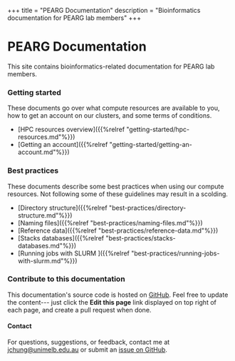 +++
title = "PEARG Documentation"
description = "Bioinformatics documentation for PEARG lab members"
+++

# PEARG Documentation
This site contains bioinformatics-related documentation for PEARG lab members.

### Getting started

These documents go over what compute resources are available to you, how to
get an account on our clusters, and some terms of conditions.

* [HPC resources overview]({{%relref "getting-started/hpc-resources.md"%}})
* [Getting an account]({{%relref "getting-started/getting-an-account.md"%}})

### Best practices

These documents describe some best practices when using our compute resources.
Not following some of these guidelines may result in a scolding.

* [Directory structure]({{%relref "best-practices/directory-structure.md"%}})
* [Naming files]({{%relref "best-practices/naming-files.md"%}})
* [Reference data]({{%relref "best-practices/reference-data.md"%}})
* [Stacks databases]({{%relref "best-practices/stacks-databases.md"%}})
* [Running jobs with SLURM ]({{%relref "best-practices/running-jobs-with-slurm.md"%}})


### Contribute to this documentation

This documentation's source code is hosted on
[GitHub](https://github.com/pearg/pearg_documentation). Feel free to update the 
content--- just click the **Edit this page** link displayed on top right of 
each page, and create a pull request when done.

#### Contact

For questions, suggestions, or feedback, contact me at 
[jchung@unimelb.edu.au](mailto:jchung@unimelb.edu.au) or submit an 
[issue on GitHub](https://github.com/pearg/pearg_documentation/issues).

